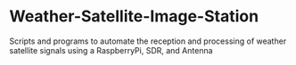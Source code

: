 # Weather-Satellite-Image-Station
Scripts and programs to automate the reception and processing of weather satellite signals using a RaspberryPi, SDR, and Antenna

